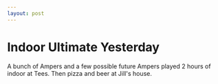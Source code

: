 ```yaml
---
layout: post
---
```


Indoor Ultimate Yesterday
=========================

A bunch of Ampers and a few possible future Ampers played 2 hours of indoor at Tees. Then pizza and beer at Jill&#39;s house.